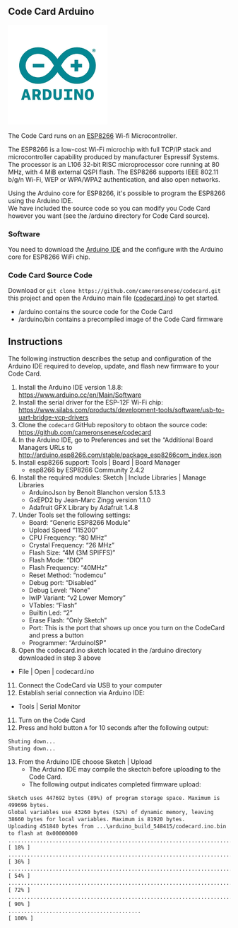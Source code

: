 ## Code Card Arduino
![](images/arduino.png)

The Code Card runs on an [ESP8266](https://en.wikipedia.org/wiki/ESP8266) Wi-fi Microcontroller.  

The ESP8266 is a low-cost Wi-Fi microchip with full TCP/IP stack and microcontroller capability produced by manufacturer Espressif Systems. The processor is an L106 32-bit RISC microprocessor core running at 80 MHz, with 4 MiB external QSPI flash. The ESP8266 supports IEEE 802.11 b/g/n Wi-Fi, WEP or WPA/WPA2 authentication, and also open networks.  

Using the Arduino core for ESP8266, it's possible to program the ESP8266 using the Arduino IDE.  
We have included the source code so you can modify you Code Card however you want (see the /arduino directory for Code Card source).  

### Software
You need to download the [Arduino IDE](https://www.arduino.cc/en/Main/Software) and the configure with the Arduino core for ESP8266 WiFi chip.

### Code Card Source Code
Download or `git clone https://github.com/cameronsenese/codecard.git` this project and open the Arduino main file ([codecard.ino](https://github.com/noelportugal/codecard/blob/master/arduino/codecard/codecard.ino)) to get started.

- /arduino contains the source code for the Code Card
- /arduino/bin contains a precompiled image of the Code Card firmware

## Instructions
The following instruction describes the setup and configuration of the Arduino IDE required to develop, update, and flash new firmware to your Code Card.  

1. Install the Arduino IDE version 1.8.8: https://www.arduino.cc/en/Main/Software
2. Install the serial driver for the ESP-12F Wi-Fi chip: https://www.silabs.com/products/development-tools/software/usb-to-uart-bridge-vcp-drivers
3. Clone the `codecard` GitHub repository to obtaon the source code: https://github.com/cameronsenese/codecard
5. In the Arduino IDE, go to Preferences and set the “Additional Board Managers URLs to http://arduino.esp8266.com/stable/package_esp8266com_index.json
6. Install esp8266 support: Tools | Board | Board Manager
   - esp8266 by ESP8266 Community 2.4.2
7. Install the required modules: Sketch | Include Libraries | Manage Libraries
   - ArduinoJson by Benoit Blanchon version 5.13.3
   - GxEPD2 by Jean-Marc Zingg version 1.1.0
   - Adafruit GFX Library by Adafruit 1.4.8
2. Under Tools set the following settings:
   - Board: “Generic ESP8266 Module”
   - Upload Speed “115200”
   - CPU Frequency: “80 MHz”
   - Crystal Frequency: “26 MHz”
   - Flash Size: “4M (3M SPIFFS)”
   - Flash Mode: “DIO”
   - Flash Frequency: “40MHz”
   - Reset Method: “nodemcu”
   - Debug port: “Disabled”
   - Debug Level: “None”
   - IwIP Variant: “v2 Lower Memory”
   - VTables: “Flash”
   - Builtin Led: “2”
   - Erase Flash: “Only Sketch”
   - Port: This is the port that shows up once you turn on the CodeCard and press a button
   - Programmer: “ArduinoISP”
3.  Open the codecard.ino sketch located in the /arduino directory downloaded in step 3 above
   - File | Open | codecard.ino
11. Connect the CodeCard via USB to your computer
12. Establish serial connection via Arduino IDE:
   - Tools | Serial Monitor
11. Turn on the Code Card
12. Press and hold button `A` for 10 seconds after the following output:
```
Shuting down...
Shuting down...
```
13. From the Arduino IDE choose Sketch | Upload
    - The Arduino IDE may compile the skectch before uploading to the Code Card.
    - The following output indicates completed firmware upload:
```
Sketch uses 447692 bytes (89%) of program storage space. Maximum is 499696 bytes.
Global variables use 43260 bytes (52%) of dynamic memory, leaving 38660 bytes for local variables. Maximum is 81920 bytes.
Uploading 451840 bytes from ...\arduino_build_548415/codecard.ino.bin to flash at 0x00000000
................................................................................ [ 18% ]
................................................................................ [ 36% ]
................................................................................ [ 54% ]
................................................................................ [ 72% ]
................................................................................ [ 90% ]
..........................................                                       [ 100% ]
```
